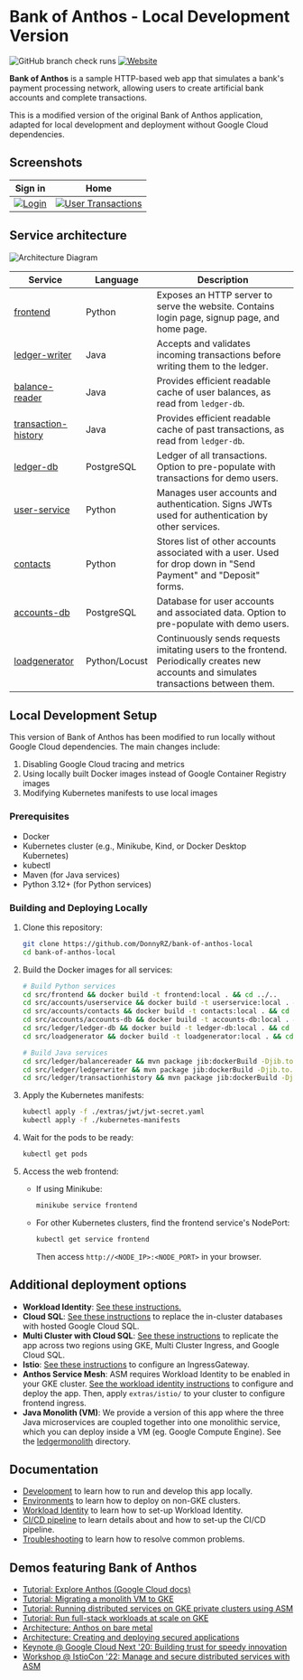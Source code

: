# Bank of Anthos - Local Development Version

![GitHub branch check runs](https://img.shields.io/github/check-runs/GoogleCloudPlatform/bank-of-anthos/main)
[![Website](https://img.shields.io/website?url=https%3A%2F%2Fcymbal-bank.fsi.cymbal.dev%2F&label=live%20demo
)](https://cymbal-bank.fsi.cymbal.dev)

**Bank of Anthos** is a sample HTTP-based web app that simulates a bank's payment processing network, allowing users to create artificial bank accounts and complete transactions.

This is a modified version of the original Bank of Anthos application, adapted for local development and deployment without Google Cloud dependencies.

## Screenshots

| Sign in                                                                                                        | Home                                                                                                    |
| ----------------------------------------------------------------------------------------------------------------- | ------------------------------------------------------------------------------------------------------------------ |
| [![Login](/docs/img/login.png)](/docs/img/login.png) | [![User Transactions](/docs/img/transactions.png)](/docs/img/transactions.png) |


## Service architecture

![Architecture Diagram](/docs/img/architecture.png)

| Service                                                 | Language      | Description                                                                                                                                  |
| ------------------------------------------------------- | ------------- | -------------------------------------------------------------------------------------------------------------------------------------------- |
| [frontend](/src/frontend)                              | Python        | Exposes an HTTP server to serve the website. Contains login page, signup page, and home page.                                                |
| [ledger-writer](/src/ledger/ledgerwriter)              | Java          | Accepts and validates incoming transactions before writing them to the ledger.                                                               |
| [balance-reader](/src/ledger/balancereader)            | Java          | Provides efficient readable cache of user balances, as read from `ledger-db`.                                                                |
| [transaction-history](/src/ledger/transactionhistory)  | Java          | Provides efficient readable cache of past transactions, as read from `ledger-db`.                                                            |
| [ledger-db](/src/ledger/ledger-db)                     | PostgreSQL    | Ledger of all transactions. Option to pre-populate with transactions for demo users.                                                         |
| [user-service](/src/accounts/userservice)              | Python        | Manages user accounts and authentication. Signs JWTs used for authentication by other services.                                              |
| [contacts](/src/accounts/contacts)                     | Python        | Stores list of other accounts associated with a user. Used for drop down in "Send Payment" and "Deposit" forms.                              |
| [accounts-db](/src/accounts/accounts-db)               | PostgreSQL    | Database for user accounts and associated data. Option to pre-populate with demo users.                                                      |
| [loadgenerator](/src/loadgenerator)                    | Python/Locust | Continuously sends requests imitating users to the frontend. Periodically creates new accounts and simulates transactions between them.      |

## Local Development Setup

This version of Bank of Anthos has been modified to run locally without Google Cloud dependencies. The main changes include:

1. Disabling Google Cloud tracing and metrics
2. Using locally built Docker images instead of Google Container Registry images
3. Modifying Kubernetes manifests to use local images

### Prerequisites

- Docker
- Kubernetes cluster (e.g., Minikube, Kind, or Docker Desktop Kubernetes)
- kubectl
- Maven (for Java services)
- Python 3.12+ (for Python services)

### Building and Deploying Locally

1. Clone this repository:
   ```sh
   git clone https://github.com/DonnyRZ/bank-of-anthos-local
   cd bank-of-anthos-local
   ```

2. Build the Docker images for all services:
   ```sh
   # Build Python services
   cd src/frontend && docker build -t frontend:local . && cd ../..
   cd src/accounts/userservice && docker build -t userservice:local . && cd ../../..
   cd src/accounts/contacts && docker build -t contacts:local . && cd ../..
   cd src/accounts/accounts-db && docker build -t accounts-db:local . && cd ../..
   cd src/ledger/ledger-db && docker build -t ledger-db:local . && cd ../..
   cd src/loadgenerator && docker build -t loadgenerator:local . && cd ../..
   
   # Build Java services
   cd src/ledger/balancereader && mvn package jib:dockerBuild -Djib.to.image=balancereader:local && cd ../../..
   cd src/ledger/ledgerwriter && mvn package jib:dockerBuild -Djib.to.image=ledgerwriter:local && cd ../../..
   cd src/ledger/transactionhistory && mvn package jib:dockerBuild -Djib.to.image=transactionhistory:local && cd ../../..
   ```

3. Apply the Kubernetes manifests:
   ```sh
   kubectl apply -f ./extras/jwt/jwt-secret.yaml
   kubectl apply -f ./kubernetes-manifests
   ```

4. Wait for the pods to be ready:
   ```sh
   kubectl get pods
   ```

5. Access the web frontend:
   - If using Minikube:
     ```sh
     minikube service frontend
     ```
   - For other Kubernetes clusters, find the frontend service's NodePort:
     ```sh
     kubectl get service frontend
     ```
     Then access `http://<NODE_IP>:<NODE_PORT>` in your browser.

## Additional deployment options

- **Workload Identity**: [See these instructions.](/docs/workload-identity.md)
- **Cloud SQL**: [See these instructions](/extras/cloudsql) to replace the in-cluster databases with hosted Google Cloud SQL.
- **Multi Cluster with Cloud SQL**: [See these instructions](/extras/cloudsql-multicluster) to replicate the app across two regions using GKE, Multi Cluster Ingress, and Google Cloud SQL.
- **Istio**: [See these instructions](/extras/istio) to configure an IngressGateway.
- **Anthos Service Mesh**: ASM requires Workload Identity to be enabled in your GKE cluster. [See the workload identity instructions](/docs/workload-identity.md) to configure and deploy the app. Then, apply `extras/istio/` to your cluster to configure frontend ingress.
- **Java Monolith (VM)**: We provide a version of this app where the three Java microservices are coupled together into one monolithic service, which you can deploy inside a VM (eg. Google Compute Engine). See the [ledgermonolith](/src/ledgermonolith) directory.

## Documentation

<!-- This section is duplicated in the docs/ README: https://github.com/GoogleCloudPlatform/bank-of-anthos/blob/main/docs/README.md -->

- [Development](/docs/development.md) to learn how to run and develop this app locally.
- [Environments](/docs/environments.md) to learn how to deploy on non-GKE clusters.
- [Workload Identity](/docs/workload-identity.md) to learn how to set-up Workload Identity.
- [CI/CD pipeline](/docs/ci-cd-pipeline.md) to learn details about and how to set-up the CI/CD pipeline.
- [Troubleshooting](/docs/troubleshooting.md) to learn how to resolve common problems.

## Demos featuring Bank of Anthos
- [Tutorial: Explore Anthos (Google Cloud docs)](https://cloud.google.com/anthos/docs/tutorials/explore-anthos)
- [Tutorial: Migrating a monolith VM to GKE](https://cloud.google.com/migrate/containers/docs/migrating-monolith-vm-overview-setup)
- [Tutorial: Running distributed services on GKE private clusters using ASM](https://cloud.google.com/service-mesh/docs/distributed-services-private-clusters)
- [Tutorial: Run full-stack workloads at scale on GKE](https://cloud.google.com/kubernetes-engine/docs/tutorials/full-stack-scale)
- [Architecture: Anthos on bare metal](https://cloud.google.com/architecture/ara-anthos-on-bare-metal)
- [Architecture: Creating and deploying secured applications](https://cloud.google.com/architecture/security-foundations/creating-deploying-secured-apps)
- [Keynote @ Google Cloud Next '20: Building trust for speedy innovation](https://www.youtube.com/watch?v=7QR1z35h_yc)
- [Workshop @ IstioCon '22: Manage and secure distributed services with ASM](https://www.youtube.com/watch?v=--mPdAxovfE)